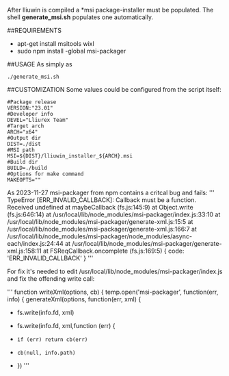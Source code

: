 After lliuwin is compiled a *msi package-installer must be populated.
The shell __generate_msi.sh__ populates one automatically. 

##REQUIREMENTS
 - apt-get install msitools wixl
 - sudo npm install -global msi-packager

##USAGE
As simply as
```
./generate_msi.sh
```

##CUSTOMIZATION
Some values could be configured from the script itself:
```
#Package release
VERSION:"23.01"
#Developer info
DEVEL="Lliurex Team"
#Target arch
ARCH="x64"
#Output dir
DIST=./dist
#MSI path
MSI=${DIST}/lliuwin_installer_${ARCH}.msi
#Build dir
BUILD=./build
#Options for make command
MAKEOPTS=""
```
As 2023-11-27 msi-packager from npm contains a critcal bug and fails:
'''
TypeError [ERR_INVALID_CALLBACK]: Callback must be a function. Received undefined
    at maybeCallback (fs.js:145:9)
    at Object.write (fs.js:646:14)
    at /usr/local/lib/node_modules/msi-packager/index.js:33:10
    at /usr/local/lib/node_modules/msi-packager/generate-xml.js:15:5
    at /usr/local/lib/node_modules/msi-packager/generate-xml.js:166:7
    at /usr/local/lib/node_modules/msi-packager/node_modules/async-each/index.js:24:44
    at /usr/local/lib/node_modules/msi-packager/generate-xml.js:158:11
    at FSReqCallback.oncomplete (fs.js:169:5) {
  code: 'ERR_INVALID_CALLBACK'
}
'''

For fix it's needed to edit /usr/local/lib/node_modules/msi-packager/index.js and fix the offending write call:

'''
function writeXml(options, cb) {
  temp.open('msi-packager', function(err, info) {
  generateXml(options, function(err, xml) {
-  fs.write(info.fd, xml)
+   fs.write(info.fd, xml,function (err) {
+     if (err) return cb(err)
+     cb(null, info.path)
+   })
'''
